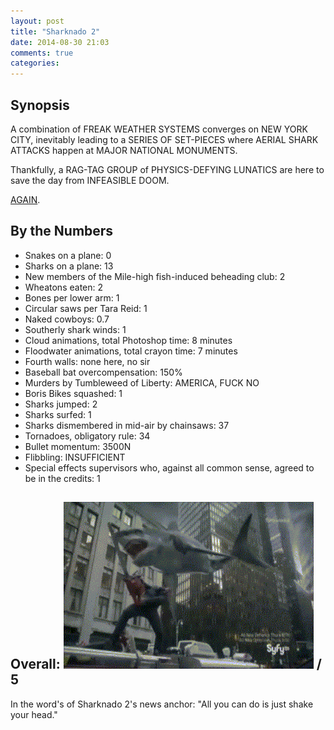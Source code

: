 ```yaml
---
layout: post
title: "Sharknado 2"
date: 2014-08-30 21:03
comments: true
categories: 
---
```


Synopsis
--------

A combination of FREAK WEATHER SYSTEMS converges on NEW YORK CITY, inevitably leading to a SERIES OF SET-PIECES where AERIAL SHARK ATTACKS happen at MAJOR NATIONAL MONUMENTS.

Thankfully, a RAG-TAG GROUP of PHYSICS-DEFYING LUNATICS are here to save the day from INFEASIBLE DOOM.

[AGAIN](../sharknado).

By the Numbers
--------------

* Snakes on a plane: 0
* Sharks on a plane: 13
* New members of the Mile-high fish-induced beheading club: 2
* Wheatons eaten: 2
* Bones per lower arm: 1
* Circular saws per Tara Reid: 1
* Naked cowboys: 0.7
* Southerly shark winds: 1
* Cloud animations, total Photoshop time: 8 minutes
* Floodwater animations, total crayon time: 7 minutes
* Fourth walls: none here, no sir
* Baseball bat overcompensation: 150%
* Murders by Tumbleweed of Liberty: AMERICA, FUCK NO
* Boris Bikes squashed: 1
* Sharks jumped: 2
* Sharks surfed: 1
* Sharks dismembered in mid-air by chainsaws: 37
* Tornadoes, obligatory rule: 34
* Bullet momentum: 3500N
* Flibbling: INSUFFICIENT
* Special effects supervisors who, against all common sense, agreed to be in the credits: 1

Overall: ![](/filmreviews/sharknado2.gif) / 5
--------------

In the word's of Sharknado 2's news anchor: "All you can do is just shake your head."
